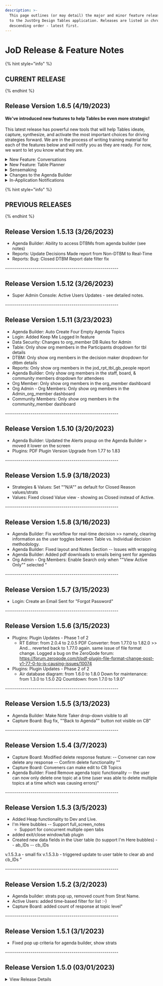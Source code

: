 ```yaml
---
description: >-
  This page outlines (or may detail) the major and minor feature releases made
  to the JustOrg Design Tables application. Releases are listed in chronological
  descending order - latest first.
---
```


# JoD Release & Feature Notes

{% hint style="info" %}
## CURRENT RELEASE
{% endhint %}

## Release Version 1.6.5 (4/19/2023)

#### We've introduced new features to help Tables be even more strategic!

This latest release has powerful new tools that will help Tables ideate, capture, synthesize, and activate the most important choices for driving strategies forward. We are in the process of writing training material for each of the features below and will notify you as they are ready. For now, we want to let you know what they are.

<details>

<summary>New Feature: Conversations</summary>

Strategic conversations are core to Table meetings. These key conversations are what keep Tables thriving and decisions moving. With the JoD Conversations tool, Tables can plan key conversations well in advance (and collaboratively if desired). Doing so can help Tables in many ways:&#x20;

* Create a list of the “most important things” this Table will address for the next quarter, year, etc.&#x20;
* Tag conversations as Now, Next, Future
* Order the list of conversations
* Capture ongoing notes for each conversation – memorializing agreements
* Ability to link one or more DTBMs to a given conversation in order to better understand the connection between conversations, DTBMs, and strategies.

</details>

<details>

<summary>New Feature: Table Planner</summary>

Thriving Tables require continuous nurturing, including thoughtful planning between meetings. The Table Planner is a single place to organize and link a Table's active Conversations, Decisions-to-be-Made (DTBMs), and upcoming Table Meeting Agendas.

* More strategically sequence meetings and topics around active conversations and DTBMs.&#x20;
* Ability to plan meetings well in advance.
* Make visible to Table members an always up-to-date and holistic view of a Table’s plan.&#x20;
* Know who (other than existing Table members) to invite to the conversation (meeting) well in advance.

</details>

<details>

<summary>Sensemaking</summary>

Turn responses to a Capture Board topic into meaningful, actionable information. Get to the essence of Capture Board topics and responses quickly with a powerful new tool for sensemaking. Once you’ve completed a list of responses to a topic, you can send it to the Sensemaking tool where you can collaboratively:

* Create groupings (buckets)&#x20;
* Move responses into buckets&#x20;
* Rename or delete an existing bucket&#x20;
* Rename or delete existing responses (e.g., removing duplicates)&#x20;
* Add new responses&#x20;
* Rename your topic
* Export the final version of the distilled topic where it can be shared to an agenda or copied and shared anywhere.

</details>

<details>

<summary>Changes to the Agenda Builder</summary>

We’ve noticed that accessing the notes section of the agenda at the beginning of a meeting has been a bit of a pain for Table Conveners and note takers. Well, hopefully we’ve fixed that. Now the notes section is visible all of the time – even when empty, so that Conveners and note takers can get started without having to do anything. We’ve also moved the meeting-related strategies to the top section along with the meeting purpose. And, we’ve added the ability to link related Conversations to the agenda, similar to (and right next to) linked DTBMs.

</details>

<details>

<summary>In-Application Notifications</summary>

Finally, we’ve created an in-application notification system. Its primary benefits are to reduce the amount of email clutter and still allow you all to stay up-to-date with new features, productivity hacks, training tips, etc. These notifications can be permanently dismissed or you can just click the close \[X] and we’ll remind you again in 24 hours.

</details>









{% hint style="info" %}
## PREVIOUS RELEASES
{% endhint %}

## Release Version 1.5.13 (3/26/2023)

* Agenda Builder: Ability to access DTBMs from agenda builder (see notes)
* Reports: Update Decisions Made report from Non-DTBM to Real-Time
* Reports: Bug: Closed DTBM Report date filter fix

\----------------------------------------------------------

## Release Version 1.5.12 (3/26/2023)&#x20;

* Super Admin Console: Active Users Updates - see detailed notes.

\----------------------------------------------------------

## Release Version 1.5.11  (3/23/2023)

* Agenda Builder: Auto Create Four Empty Agenda Topics
* Login: Added Keep Me Logged In feature
* Data Security: Changes to org\_member DB Rules for Admin
* Table: Only show org members in the Participants dropdown for tbl details
* DTBM: Only show org members in the decision maker dropdown for dtbm details
* Reports: Only show org members in the jod\_rpt\_tbl\_gb\_people report
* Agenda Builder: Only show org members in the staff, board, & community members dropdown for attendees
* Org Member: Only show org members in the org\_member dashboard
* Org Admin - Org Members: Only show org members in the Admin\_org\_member dashboard
* Community Members: Only show org members in the community\_member dashboard

\----------------------------------------------------------

## Release Version 1.5.10 (3/20/2023)

* Agenda Builder: Updated the Alerts popup on the Agenda Builder > moved it lower on the screen&#x20;
* Plugins: PDF Plugin Version Upgrade from 1.77 to 1.83

\----------------------------------------------------------

## Release Version 1.5.9 (3/18/2023)

* Strategies & Values: Set ""N/A"" as default for Closed Reason values/strats
* Values: Fixed closed Value view - showing as Closed instead of Active.

\----------------------------------------------------------

## Release Version 1.5.8 (3/16/2023)

* Agenda Builder: Fix workflow for real-time decision >> namely, clearing information as the user toggles between Table vs. Individual decision methodology.
* Agenda Builder: Fixed layout and Notes Section -- Issues with wrapping
* Agenda Builder: Added pdf downloads to emails being sent for agendas
* Org Admin - Org Members: Enable Search only when ""View Active Only"" selected "

\----------------------------------------------------------

## Release Version 1.5.7 (3/15/2023)&#x20;

* Login: Create an Email Sent for "Forgot Password"&#x20;

\----------------------------------------------------------

## Release Version 1.5.6 (3/15/2023)

* Plugins: Plugin Updates - Phase 1 of 2
  * RT Editor: from 2.0.4 to 2.0.5 PDF Converter: from 1.77.0 to 1.82.0 >> And... reverted back to 1.77.0 again. same issue of file format change. Logged a bug on the ZeroQode forum: https://forum.zeroqode.com/t/pdf-plugin-file-format-change-post-v1-77-0-to-is-causing-issues/10074
* Plugins: Plugin Updates - Phase 2 of 2
  * Air database diagram: from 1.6.0 to 1.8.0 Down for maintenance: from 1.3.0 to 1.5.0 ZQ Countdown: from 1.7.0 to 1.9.0"&#x20;

\----------------------------------------------------------

## Release Version 1.5.5 (3/13/2023)

* Agenda Builder: Make Note Taker drop-down visible to all
* Capture Board: Bug fix, ""Back to Agenda"" button not visible on CB"&#x20;

\----------------------------------------------------------

## Release Version 1.5.4 (3/7/2023)

* Capture Board: Modified delete response feature: -- Convener can now delete any response -- Confirm delete functionality ""
* Capture Board: Conveners can make edit to CB Topics
* Agenda Builder: Fixed Remove agenda topic functionality -- the user can now only delete one topic at a time (user was able to delete multiple topics at a time which was causing errors)"&#x20;

\----------------------------------------------------------

## Release Version 1.5.3 (3/5/2023)

* Added Heap functionality to Dev and Live.
* I'm Here bubbles -- Support full\_screen\_notes
  * Support for concurrent multiple open tabs
* added exit/close window/tab plugin
* Created new data fields in the User table (to support I'm Here bubbles) -- ab\_IDs -- cb\_IDs

v.1.5.3.a - small fix v.1.5.3.b - triggered update to user table to clear ab and cb\_IDs "

\----------------------------------------------------------

## Release Version 1.5.2 (3/2/2023)&#x20;

* Agenda builder: strats pop up, removed count from Strat Name.
* Active Users: added time-based filter for list :-)
* Capture Board: added count of response at topic level"

\----------------------------------------------------------

## Release Version 1.5.1 (3/1/2023)&#x20;

* Fixed pop up criteria for agenda builder, show strats&#x20;

\----------------------------------------------------------

## Release Version 1.5.0 (03/01/2023)

<details>

<summary>View Release Details </summary>

* Database: User table, added new database items for user table: On\_Page\_ID and On\_Page\_Timestamp to track when a user is present in an agenda
* Capture Board: Disabled copy topic notes button when there are no responses
* Agenda Builder: Create popup with Strat details
* Profile: Ability for users to add a profile picture
* Agenda Builder: added a feature for showing participants who are IN the agenda. (Presence Bubble)
* Capture Board: added a feature for showing participants who are IN the Capture Board. (Presence Bubble)
* Agenda Builder: Confirm Delete of Agenda Topics
* Active Users: Update logged in screen
* Agenda Builder: Added calculated local Target Start Time to agenda item
* Agenda Builder: Updated Agenda Topic Sort functionality



#### **How to add an image to the new Presence Bubble feature...**&#x20;

<img src=".gitbook/assets/Presence Bubble.gif" alt="" data-size="original">

</details>
